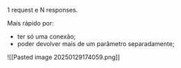 
1 request e N responses.

Mais rápido por:
- ter só uma conexão;
- poder devolver mais de um parâmetro separadamente;

![[Pasted image 20250129174059.png]]